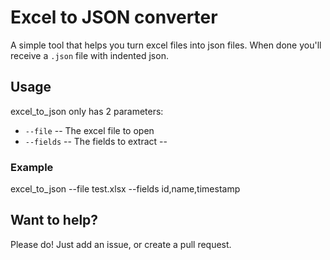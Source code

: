 # Excel to JSON converter

A simple tool that helps you turn excel files into json files. When done you'll receive a `.json` file with indented json.

## Usage

excel_to_json only has 2 parameters:
- `--file` -- The excel file to open
- `--fields` -- The fields to extract
--
### Example
excel_to_json --file test.xlsx --fields id,name,timestamp


## Want to help?
Please do! Just add an issue, or create a pull request.